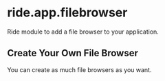 
# ride.app.filebrowser

Ride module to add a file browser to your application.


## Create Your Own File Browser

You can create as much file browsers as you want.

